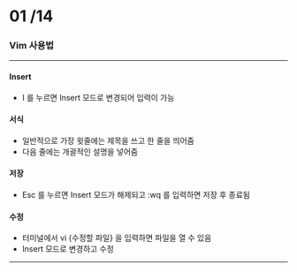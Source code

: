 # 01 /14

### Vim 사용법

***

#### Insert

* I 를 누르면 Insert 모드로 변경되어 입력이 가능

#### 서식

* 일반적으로 가장 윗줄에는 제목을 쓰고 한 줄을 띄어줌
* 다음 줄에는 개괄적인 설명을 넣어줌

#### 저장

* Esc 를 누르면 Insert 모드가 해제되고 :wq 를 입력하면 저장 후 종료됨

#### 수정

* 터미널에서 vi {수정할 파일} 을 입력하면 파일을 열 수 있음
* Insert 모드로 변경하고 수정

***